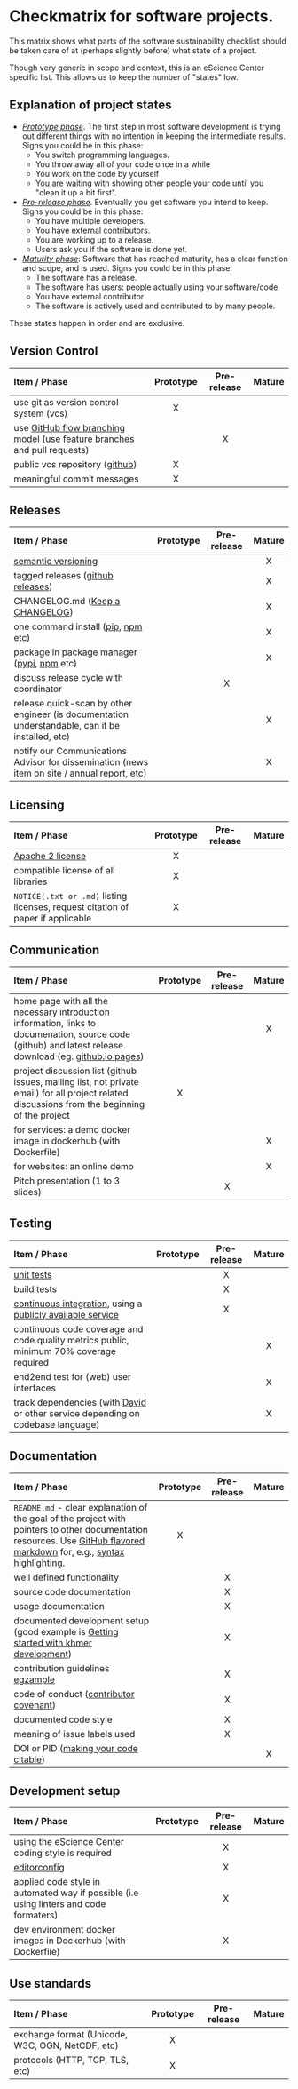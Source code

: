 # Checkmatrix for software projects.

This matrix shows what parts of the software sustainability checklist should be taken care of at (perhaps slightly before) what state of a project.

Though very generic in scope and context, this is an eScience Center specific list. This allows us to keep the number of "states" low.

## Explanation of project states

- [*Prototype phase*](checklist/checklist_prototype.md). The first step in most software development is trying out different things with no intention in keeping the intermediate results. Signs you could be in this phase:
  - You switch programming languages.
  - You throw away all of your code once in a while
  - You work on the code by yourself
  - You are waiting with showing other people your code until you "clean it up a bit first".
- [*Pre-release phase*](checklist/checklist_prerelease.md). Eventually you get software you intend to keep. Signs you could be in this phase:
  - You have multiple developers.
  - You have external contributors.
  - You are working up to a release.
  - Users ask you if the software is done yet.
- [*Maturity phase*](checklist/checklist_mature.md): Software that has reached maturity, has a clear function and scope, and is used. Signs you could be in this phase:
  - The software has a release.
  - The software has users: people actually using your software/code
  - You have external contributor
  - The software is actively used and contributed to by many people.

These states happen in order and are exclusive.

## Version Control

Item / Phase | Prototype | Pre-release | Mature |
:------------|:---------:|:-----------:|:------:|
use git as version control system (vcs)|X||
use [GitHub flow branching model](https://guides.github.com/introduction/flow/) (use feature branches and pull requests)||X|
public vcs repository ([github](https://github.com/))|X||
meaningful commit messages|X||


## Releases

Item / Phase | Prototype | Pre-release | Mature |
:------------|:---------:|:-----------:|:------:|
[semantic versioning](http://semver.org/)|||X
tagged releases ([github releases](https://help.github.com/categories/releases/))|||X
CHANGELOG.md ([Keep a CHANGELOG](http://keepachangelog.com/))|||X
one command install ([pip](https://pypi.python.org/pypi/pip), [npm](https://www.npmjs.com/package/npm) etc)|||X
package in package manager ([pypi](https://pypi.python.org/pypi), [npm](https://www.npmjs.com/) etc)|||X
discuss release cycle with coordinator||X|
release quick-scan by other engineer (is documentation understandable, can it be installed, etc)|||X
notify our Communications Advisor for dissemination (news item on site / annual report, etc)|||X

## Licensing

Item / Phase | Prototype | Pre-release | Mature |
:------------|:---------:|:-----------:|:------:|
[Apache 2 license](http://www.apache.org/licenses/LICENSE-2.0)|X||
compatible license of all libraries|X||
`NOTICE(.txt or .md)` listing licenses, request citation of paper if applicable|X||

## Communication

Item / Phase | Prototype | Pre-release | Mature |
:------------|:---------:|:-----------:|:------:|
home page with all the necessary introduction information, links to documenation, source code (github) and latest release download (eg. [github.io pages](https://pages.github.com/))|||X
project discussion list (github issues, mailing list, not private email) for all project related discussions from the beginning of the project|X||
for services: a demo docker image in dockerhub (with Dockerfile)|||X
for websites: an online demo|||X
Pitch presentation (1 to 3 slides)||X|

## Testing

Item / Phase | Prototype | Pre-release | Mature |
:------------|:---------:|:-----------:|:------:|
[unit tests](https://en.wikipedia.org/wiki/Unit_testing)||X|
build tests||X|
[continuous integration](https://en.wikipedia.org/wiki/Continuous_integration), using a [publicly available service](../../best_practices/testing.md#Online-services-for-continuous-integration)||X|
continuous code coverage and code quality metrics public, minimum 70% coverage required|||X
end2end test for (web) user interfaces|||X
track dependencies (with [David](https://david-dm.org/) or other service depending on codebase language)|||X

## Documentation

Item / Phase | Prototype | Pre-release | Mature |
:------------|:---------:|:-----------:|:------:|
`README.md` - clear explanation of the goal of the project with pointers to other documentation resources. Use [GitHub flavored markdown](https://help.github.com/categories/writing-on-github) for, e.g., [syntax highlighting](https://help.github.com/articles/creating-and-highlighting-code-blocks).|X||
well defined functionality||X|
source code documentation||X|
usage documentation||X|
documented development setup (good example is [Getting started with khmer development](http://khmer.readthedocs.org/en/latest/dev/getting-started.html))||X|
contribution guidelines [egzample](https://github.com/angular/angular.js/blob/master/CONTRIBUTING.md)||X|
code of conduct ([contributor covenant](http://contributor-covenant.org/))||X|
documented code style||X|
meaning of issue labels used||X|
DOI or PID ([making your code citable](https://guides.github.com/activities/citable-code/))|||X


## Development setup

Item / Phase | Prototype | Pre-release | Mature |
:------------|:---------:|:-----------:|:------:|
using the eScience Center coding style is required||X|
[editorconfig](http://editorconfig.org/)||X|
applied code style in automated way if possible (i.e using linters and code formaters)||X|
dev environment docker images in Dockerhub (with Dockerfile)||X|

## Use standards

Item / Phase | Prototype | Pre-release | Mature |
:------------|:---------:|:-----------:|:------:|
exchange format (Unicode, W3C, OGN, NetCDF, etc)|X||
protocols (HTTP, TCP, TLS, etc)|X||
